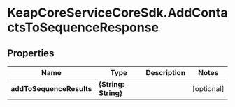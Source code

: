 # KeapCoreServiceCoreSdk.AddContactsToSequenceResponse

## Properties

Name | Type | Description | Notes
------------ | ------------- | ------------- | -------------
**addToSequenceResults** | **{String: String}** |  | [optional] 


